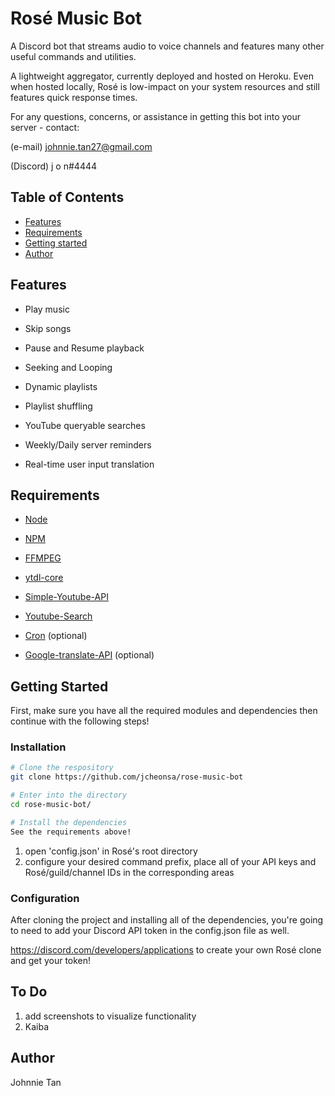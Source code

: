 ﻿# Rosé Music Bot

A Discord bot that streams audio to voice channels and features many other useful commands and utilities.

A lightweight aggregator, currently deployed and hosted on Heroku. Even when hosted locally, Rosé is low-impact on your system resources and still features quick response times. 

For any questions, concerns, or assistance in getting this bot into your server - contact:

(e-mail) johnnie.tan27@gmail.com

(Discord) j o n#4444

## Table of Contents

* [Features](#features)
* [Requirements](#requirements)
* [Getting started](#getting-started)
* [Author](#author)

## Features

- Play music
- Skip songs
- Pause and Resume playback
- Seeking and Looping
- Dynamic playlists 
- Playlist shuffling
- YouTube queryable searches

- Weekly/Daily server reminders
- Real-time user input translation

## Requirements

- [Node](https://nodejs.org/en/)
- [NPM](https://www.npmjs.com/)

- [FFMPEG](https://www.ffmpeg.org/)
- [ytdl-core](https://www.npmjs.com/package/ytdl-core)
- [Simple-Youtube-API](https://www.npmjs.com/package/simple-youtube-api)
- [Youtube-Search](https://www.npmjs.com/package/youtube-search)

- [Cron](https://www.npmjs.com/package/cron) (optional)
- [Google-translate-API](https://www.npmjs.com/package/@vitalets/google-translate-api) (optional)

## Getting Started

First, make sure you have all the required modules and dependencies then continue with the following steps!

### Installation

```bash
# Clone the respository
git clone https://github.com/jcheonsa/rose-music-bot

# Enter into the directory
cd rose-music-bot/

# Install the dependencies
See the requirements above!
```
1) open 'config.json' in Rosé's root directory
2) configure your desired command prefix, place all of your API keys and Rosé/guild/channel IDs in the corresponding areas

### Configuration
After cloning the project and installing all of the dependencies, you're going to need to add your Discord API token in the config.json file as well.

https://discord.com/developers/applications to create your own Rosé clone and get your token!


## To Do

1) add screenshots to visualize functionality
2) Kaiba

## Author

Johnnie Tan

